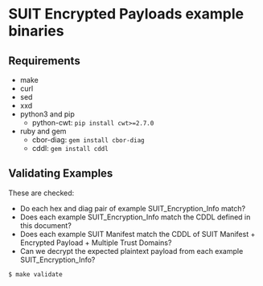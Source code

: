 # SUIT Encrypted Payloads example binaries

## Requirements

- make
- curl
- sed
- xxd
- python3 and pip
  - python-cwt: `pip install cwt>=2.7.0`
- ruby and gem
  - cbor-diag: `gem install cbor-diag`
  - cddl: `gem install cddl`

## Validating Examples
These are checked:
- Do each hex and diag pair of example SUIT_Encryption_Info match?
- Does each example SUIT_Encryption_Info match the CDDL defined in this document?
- Does each example SUIT Manifest match the CDDL of SUIT Manifest + Encrypted Payload + Multiple Trust Domains?
- Can we decrypt the expected plaintext payload from each example SUIT_Encryption_Info?

```
$ make validate
```
